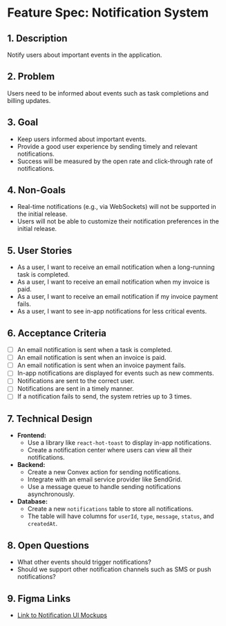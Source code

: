 # Feature Spec: Notification System

## 1. Description
Notify users about important events in the application.

## 2. Problem
Users need to be informed about events such as task completions and billing updates.

## 3. Goal
- Keep users informed about important events.
- Provide a good user experience by sending timely and relevant notifications.
- Success will be measured by the open rate and click-through rate of notifications.

## 4. Non-Goals
- Real-time notifications (e.g., via WebSockets) will not be supported in the initial release.
- Users will not be able to customize their notification preferences in the initial release.

## 5. User Stories
- As a user, I want to receive an email notification when a long-running task is completed.
- As a user, I want to receive an email notification when my invoice is paid.
- As a user, I want to receive an email notification if my invoice payment fails.
- As a user, I want to see in-app notifications for less critical events.

## 6. Acceptance Criteria
- [ ] An email notification is sent when a task is completed.
- [ ] An email notification is sent when an invoice is paid.
- [ ] An email notification is sent when an invoice payment fails.
- [ ] In-app notifications are displayed for events such as new comments.
- [ ] Notifications are sent to the correct user.
- [ ] Notifications are sent in a timely manner.
- [ ] If a notification fails to send, the system retries up to 3 times.

## 7. Technical Design
- **Frontend:**
    - Use a library like `react-hot-toast` to display in-app notifications.
    - Create a notification center where users can view all their notifications.
- **Backend:**
    - Create a new Convex action for sending notifications.
    - Integrate with an email service provider like SendGrid.
    - Use a message queue to handle sending notifications asynchronously.
- **Database:**
    - Create a new `notifications` table to store all notifications.
    - The table will have columns for `userId`, `type`, `message`, `status`, and `createdAt`.

## 8. Open Questions
- What other events should trigger notifications?
- Should we support other notification channels such as SMS or push notifications?

## 9. Figma Links
- [Link to Notification UI Mockups](https://www.figma.com/file/...)
